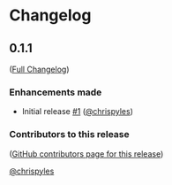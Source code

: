 # Changelog

<!-- <START NEW CHANGELOG ENTRY> -->

## 0.1.1

([Full Changelog](https://github.com/chrispyles/otter-grader-labextension/compare/7e386d33246d2d22af9ef1d9fda4ca7421ed4fcb...cacd42b1aa3e803b72c6e1e07d43a07d71bb962d))

### Enhancements made

- Initial release [#1](https://github.com/chrispyles/otter-grader-labextension/pull/1) ([@chrispyles](https://github.com/chrispyles))

### Contributors to this release

([GitHub contributors page for this release](https://github.com/chrispyles/otter-grader-labextension/graphs/contributors?from=2023-07-08&to=2023-07-15&type=c))

[@chrispyles](https://github.com/search?q=repo%3Achrispyles%2Fotter-grader-labextension+involves%3Achrispyles+updated%3A2023-07-08..2023-07-15&type=Issues)

<!-- <END NEW CHANGELOG ENTRY> -->
